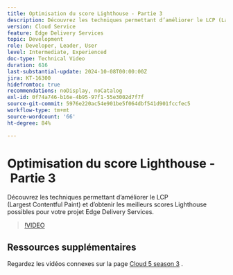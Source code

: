 ```yaml
---
title: Optimisation du score Lighthouse - Partie 3
description: Découvrez les techniques permettant d’améliorer le LCP (Largest Contentful Paint) et d’obtenir les meilleurs scores Lighthouse possibles pour votre projet Edge Delivery Services.
version: Cloud Service
feature: Edge Delivery Services
topic: Development
role: Developer, Leader, User
level: Intermediate, Experienced
doc-type: Technical Video
duration: 616
last-substantial-update: 2024-10-08T00:00:00Z
jira: KT-16300
hidefromtoc: true
recommendations: noDisplay, noCatalog
exl-id: 0f74a746-b16e-4b95-97f1-55e3002d7f7f
source-git-commit: 5976e220ac54e901be5f064dbf541d901fccfec5
workflow-type: tm+mt
source-wordcount: '66'
ht-degree: 84%

---
```


# Optimisation du score Lighthouse - Partie 3

Découvrez les techniques permettant d’améliorer le LCP (Largest Contentful Paint) et d’obtenir les meilleurs scores Lighthouse possibles pour votre projet Edge Delivery Services.

>[!VIDEO](https://video.tv.adobe.com/v/3435001/?learn=on)

## Ressources supplémentaires

Regardez les vidéos connexes sur la page [Cloud 5 season 3](../cloud5-season-3.md) .
